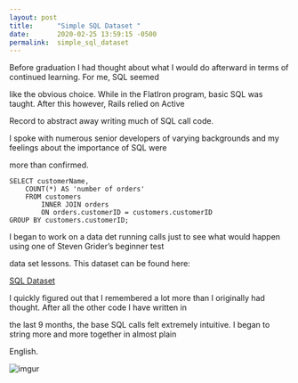 ```yaml
---
layout: post
title:      "Simple SQL Dataset "
date:       2020-02-25 13:59:15 -0500
permalink:  simple_sql_dataset
---
```



Before graduation I had thought about what I would do afterward in terms of continued learning. For me, SQL seemed 

like the obvious choice. While in the FlatIron program, basic SQL was taught. After this however, Rails relied on Active 

Record to abstract away writing much of SQL call code. 

I spoke with numerous senior developers of varying backgrounds and my feelings about the importance of SQL were 

more than confirmed.

     
```
SELECT customerName,
	COUNT(*) AS 'number of orders'
    FROM customers
    	INNER JOIN orders
    	ON orders.customerID = customers.customerID
GROUP BY customers.customerID;  

```

I began to work on a data det running calls just to see what would happen using one of Steven Grider’s beginner test 

data set lessons.  This dataset can be found here:

[SQL Dataset](https://www.w3schools.com/sql/trysql.asp?filename=trysql_op_or)

I quickly figured out that I remembered a lot more than I originally had thought. After all the other code I have written in 

the last 9 months, the base SQL calls felt extremely intuitive. I began to string more and more together in almost plain 

English.
 
![imgur](https://imgur.com/GE3Z8wU.gif)

